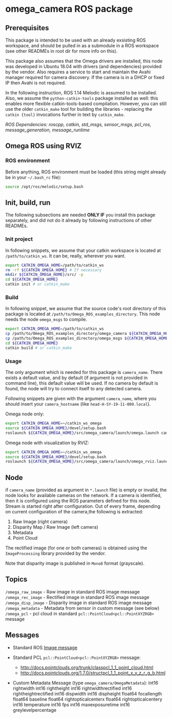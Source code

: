 # omega_camera ROS package

## Prerequisites

This package is intended to be used with an already exsisting ROS workspace, and should be pulled in as a submodule in a ROS workspace (see other READMEs in root dir for more info on this).

This package also assumes that the Omega drivers are installed, this node was developed in Ubuntu 18.04 with drivers (and dependencies) provided by the vendor.
Also requires a service to start and maintain the Avahi manager required for camera discovery. If the camera is in a DHCP or fixed IP then Avahi is not required.

In the following instruction, ROS 1.14 Melodic is assumed to be installed. Also, we assume the ``python-catkin-tools`` package installed as well: this enables more flexible catkin-tools-based compilation. However, you can still use the older ``catkin_make`` tool for building the libraries - replacing the ``catkin {tool}`` invocations further in text by ``catkin_make``.

*ROS Dependencies: roscpp, catkin, std_msgs, sensor_msgs, pcl_ros, message_generation, message_runtime*

## Omega ROS using RVIZ

### ROS environment

Before anything, ROS environment must be loaded (this string might already be in your ``~/.bash_rc`` file):
```sh
source /opt/ros/melodic/setup.bash
```

## Init, build, run

The following subsections are needed **ONLY IF** you install this package separately, and did not do it already by following instructions of other READMEs.

### Init project

In following snippets, we assume that your catkin workspace is located at ``/path/to/catkin_ws``. It can be, really, wherever you want.

```sh
export CATKIN_OMEGA_HOME=/path/to/catkin_ws
rm -rf ${CATKIN_OMEGA_HOME} # If necessary
mkdir ${CATKIN_OMEGA_HOME}/src/ -p
cd ${CATKIN_OMEGA_HOME}
catkin init # or catkin_make
```

### Build

In following snippet, we assume that the source code's root directory of this package is located at ``/path/to/Omega_ROS_examples_directory``.
This node needs the node ``omega_msgs`` to compile.

```sh
export CATKIN_OMEGA_HOME=/path/to/catkin_ws
cp /path/to/Omega_ROS_examples_directory/omega_camera ${CATKIN_OMEGA_HOME}/src/ -rf
cp /path/to/Omega_ROS_examples_directory/omega_msgs ${CATKIN_OMEGA_HOME}/src/ -rf
cd ${CATKIN_OMEGA_HOME}
catkin build # or catkin_make
```

### Usage

The only argument which is needed for this package is ``camera_name``. There exists a default value, and by default (if argument is not provided in command line), this default value will be used. If no camera by default is found, the node will try to connect itself to any detected camera.

Following snippets are given with the argument ``camera_name``, where you should insert your ``camera_hostname`` (like ``head-H-SY-19-11-009.local``).

Omega node only:
```sh
export CATKIN_OMEGA_HOME=~/catkin_ws_omega
source ${CATKIN_OMEGA_HOME}/devel/setup.bash
roslaunch ${CATKIN_OMEGA_HOME}/src/omega_camera/launch/omega.launch camera_name:=<camera_hostname>
```

Omega node with visualization by RVIZ:

```sh
export CATKIN_OMEGA_HOME=~/catkin_ws_omega
source ${CATKIN_OMEGA_HOME}/devel/setup.bash
roslaunch ${CATKIN_OMEGA_HOME}/src/omega_camera/launch/omega_rviz.launch camera_name:=<camera_hostname>
```

## Node

if ``camera_name`` (provided as argument in ``*.launch`` file) is empty or invalid, the node looks for available cameras on the network.
If a camera is identified, then it is configured using the ROS parameters defined for this node.
Stream is started right after configuration.
Out of every frame, depending on current configuration of the camera,the following is extracted:
1) Raw Image (right camera)
2) Disparity Map / Raw Image (left camera)
3) Metadata
4) Point Cloud

The rectified image (for one or both cameras) is obtained using the ``ImageProcessing`` library provided by the vendor.

Note that disparity image is published in ``Mono8`` format (grayscale).

## Topics
``/omega_raw_image`` - Raw image in standard ROS image message
``/omega_rec_image`` - Rectified image in standard ROS image message
``/omega_disp_image`` - Disparity image in standard ROS image message
``/omega_metadata`` - Metadata from sensor in custom message (see below)
``/omega_pcl`` - pcl cloud in standard ``pcl::PointCloud<pcl::PointXYZRGB>`` message

## Messages
* Standard ROS [Image message](http://docs.ros.org/melodic/api/sensor_msgs/html/msg/Image.html)
* Standard PCL ``pcl::PointCloud<pcl::PointXYZRGB>`` message:
	- http://docs.pointclouds.org/trunk/classpcl_1_1_point_cloud.html
	- http://docs.pointclouds.org/1.7.0/structpcl_1_1_point_x_y_z_r_g_b.html

* Custom Metadata Message (type ``omega_camera/OmegaMetadata``):
	int16 rightwidth
	int16 rightheight
	int16 rightwidthrectified
	int16 rightheightrectified
	int16 dispwidth
	int16 dispheight
	float64 focallength
	float64 baseline
	float64 rightopticalcenterx
	float64 rightopticalcentery
	int16 temperature
	int16 fps
	int16 maxexposuretime
	int16 greylevelpercentage
